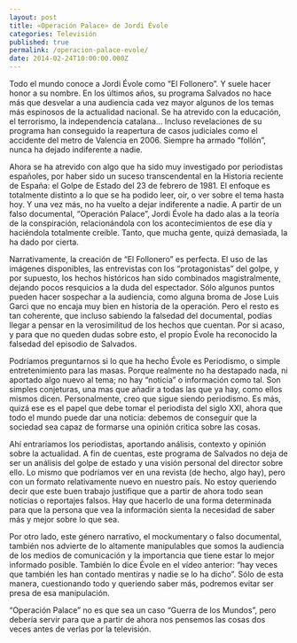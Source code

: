 ```yaml
---
layout: post
title: «Operación Palace» de Jordi Évole
categories: Televisión
published: true
permalink: /operacion-palace-evole/
date: 2014-02-24T10:00:00.000Z
---
```

Todo el mundo conoce a Jordi Évole como “El Follonero”. Y suele hacer honor a su nombre. En los últimos años, su programa Salvados no hace más que desvelar a una audiencia cada vez mayor algunos de los temas más espinosos de la actualidad nacional. Se ha atrevido con la educación, el terrorismo, la independencia catalana… Incluso revelaciones de su programa han conseguido la reapertura de casos judiciales como el accidente del metro de Valencia en 2006. Siempre ha armado “follón”, nunca ha dejado indiferente a nadie.

Ahora se ha atrevido con algo que ha sido muy investigado por periodistas españoles, por haber sido un suceso transcendental en la Historia reciente de España: el Golpe de Estado del 23 de febrero de 1981. El enfoque es totalmente distinto a lo que se ha podido leer, oír, o ver sobre el tema hasta hoy. Y una vez más, no ha vuelto a dejar indiferente a nadie. A partir de un falso documental, “Operación Palace”, Jordi Évole ha dado alas a la teoría de la conspiración, relacionándola con los acontecimientos de ese día y haciéndola totalmente creíble. Tanto, que mucha gente, quizá demasiada, la ha dado por cierta.

Narrativamente, la creación de “El Follonero” es perfecta. El uso de las imágenes disponibles, las entrevistas con los “protagonistas” del golpe, y por supuesto, los hechos históricos han sido combinados magistralmente, dejando pocos resquicios a la duda del espectador. Sólo algunos puntos pueden hacer sospechar a la audiencia, como alguna broma de Jose Luis Garci que no encaja muy bien en historia de la operación. Pero el resto es tan coherente, que incluso sabiendo la falsedad del documental, podías llegar a pensar en la verosimilitud de los hechos que cuentan. Por si acaso, y para que no queden dudas sobre esto, el propio Évole ha reconocido la falsedad del episodio de Salvados.

Podríamos preguntarnos si lo que ha hecho Évole es Periodismo, o simple entretenimiento para las masas. Porque realmente no ha destapado nada, ni aportado algo nuevo al tema; no hay “noticia” o información como tal. Son simples conjeturas, una mas que añadir a todas las que ya hay, como ellos mismos dicen. Personalmente, creo que sigue siendo periodismo. Es más, quizá ese es el papel que debe tomar el periodista del siglo XXI, ahora que todo el mundo puede dar una noticia: debemos de conseguir que la sociedad sea capaz de formarse una opinión critica sobre las cosas.

Ahí entraríamos los periodistas, aportando análisis, contexto y opinión sobre la actualidad. A fin de cuentas, este programa de Salvados no deja de ser un análisis del golpe de estado y una visión personal del director sobre ello. Lo mismo que podríamos ver en una revista (de hecho, algo hay), pero con un formato relativamente nuevo en nuestro país. No estoy queriendo decir que este buen trabajo justifique que a partir de ahora todo sean noticias o reportajes falsos. Hay que hacerlo de una forma determinada para que la persona que vea la información sienta la necesidad de saber más y mejor sobre lo que sea.

Por otro lado, este género narrativo, el mockumentary o falso documental, también nos advierte de lo altamente manipulables que somos la audiencia de los medios de comunicación y la importancia que tiene estar lo mejor informado posible. También lo dice Évole en el vídeo anterior: “hay veces que también les han contado mentiras y nadie se lo ha dicho”. Sólo de esta manera, cuestionando todo y queriendo saber más, podremos evitar ser presa de esa manipulación.

“Operación Palace” no es que sea un caso “Guerra de los Mundos”, pero debería servir para que a partir de ahora nos pensemos las cosas dos veces antes de verlas por la televisión.

